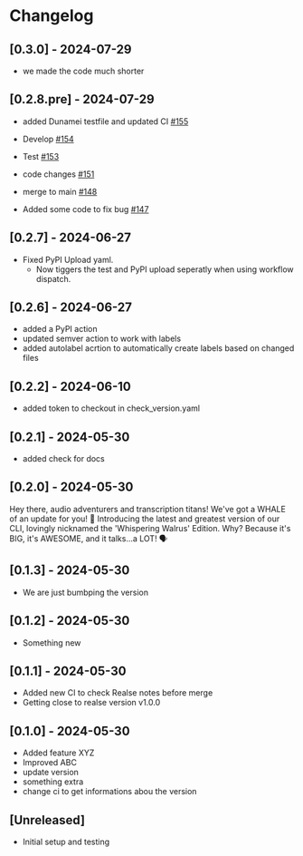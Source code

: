 # Changelog

## [0.3.0] - 2024-07-29

- we made the code much shorter 

## [0.2.8.pre] - 2024-07-29

- added Dunamei testfile and updated CI  [#155](https://github.com/JSchmie/versioning-test-repo/pull/155)

- Develop [#154](https://github.com/JSchmie/versioning-test-repo/pull/154)

- Test [#153](https://github.com/JSchmie/versioning-test-repo/pull/153)

- code changes [#151](https://github.com/JSchmie/versioning-test-repo/pull/151)

- merge to main [#148](https://github.com/JSchmie/versioning-test-repo/pull/148)

- Added some code to fix bug [#147](https://github.com/JSchmie/versioning-test-repo/pull/147)

## [0.2.7] - 2024-06-27
- Fixed PyPI Upload yaml.
    - Now tiggers the test and PyPI upload seperatly when using workflow dispatch. 
## [0.2.6] - 2024-06-27

- added a PyPI action
- updated semver action to work with labels
- added autolabel acrtion to automatically create labels based on changed files

## [0.2.2] - 2024-06-10

- added token to checkout in check_version.yaml

## [0.2.1] - 2024-05-30

- added check for docs

## [0.2.0] - 2024-05-30

Hey there, audio adventurers and transcription titans! We've got a WHALE of an update for you! 🐋 Introducing the latest and greatest version of our CLI, lovingly nicknamed the 'Whispering Walrus' Edition. Why? Because it's BIG, it's AWESOME, and it talks...a LOT! 🗣️

## [0.1.3] - 2024-05-30

- We are just bumbping the version

## [0.1.2] - 2024-05-30

- Something new

## [0.1.1] - 2024-05-30

- Added new CI to check Realse notes before merge
- Getting close to realse version v1.0.0

## [0.1.0] - 2024-05-30

- Added feature XYZ
- Improved ABC
- update version
- something extra
- change ci to get informations abou the version

## [Unreleased]

- Initial setup and testing
